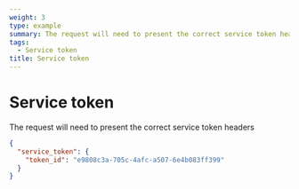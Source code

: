 ```yaml
---
weight: 3
type: example
summary: The request will need to present the correct service token headers.
tags:
  - Service token
title: Service token
---
```


# Service token

The request will need to present the correct service token headers

```json
{
  "service_token": {
    "token_id": "e9808c3a-705c-4afc-a507-6e4b083ff399"
  }
}
```